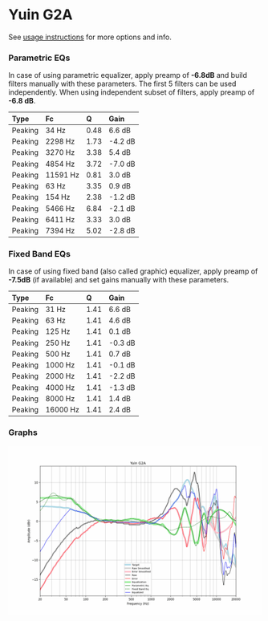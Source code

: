 # Yuin G2A
See [usage instructions](https://github.com/jaakkopasanen/AutoEq#usage) for more options and info.

### Parametric EQs
In case of using parametric equalizer, apply preamp of **-6.8dB** and build filters manually
with these parameters. The first 5 filters can be used independently.
When using independent subset of filters, apply preamp of **-6.8 dB**.

| Type    | Fc       |    Q | Gain    |
|:--------|:---------|:-----|:--------|
| Peaking | 34 Hz    | 0.48 | 6.6 dB  |
| Peaking | 2298 Hz  | 1.73 | -4.2 dB |
| Peaking | 3270 Hz  | 3.38 | 5.4 dB  |
| Peaking | 4854 Hz  | 3.72 | -7.0 dB |
| Peaking | 11591 Hz | 0.81 | 3.0 dB  |
| Peaking | 63 Hz    | 3.35 | 0.9 dB  |
| Peaking | 154 Hz   | 2.38 | -1.2 dB |
| Peaking | 5466 Hz  | 6.84 | -2.1 dB |
| Peaking | 6411 Hz  | 3.33 | 3.0 dB  |
| Peaking | 7394 Hz  | 5.02 | -2.8 dB |

### Fixed Band EQs
In case of using fixed band (also called graphic) equalizer, apply preamp of **-7.5dB**
(if available) and set gains manually with these parameters.

| Type    | Fc       |    Q | Gain    |
|:--------|:---------|:-----|:--------|
| Peaking | 31 Hz    | 1.41 | 6.6 dB  |
| Peaking | 63 Hz    | 1.41 | 4.6 dB  |
| Peaking | 125 Hz   | 1.41 | 0.1 dB  |
| Peaking | 250 Hz   | 1.41 | -0.3 dB |
| Peaking | 500 Hz   | 1.41 | 0.7 dB  |
| Peaking | 1000 Hz  | 1.41 | -0.1 dB |
| Peaking | 2000 Hz  | 1.41 | -2.2 dB |
| Peaking | 4000 Hz  | 1.41 | -1.3 dB |
| Peaking | 8000 Hz  | 1.41 | 1.4 dB  |
| Peaking | 16000 Hz | 1.41 | 2.4 dB  |

### Graphs
![](./Yuin%20G2A.png)
